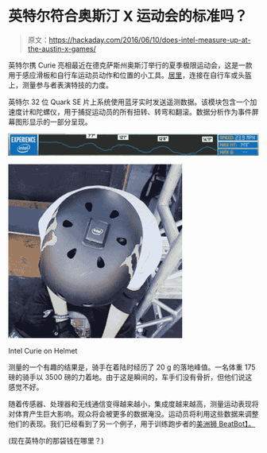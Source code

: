 # 英特尔符合奥斯汀 X 运动会的标准吗？

> 原文：<https://hackaday.com/2016/06/10/does-intel-measure-up-at-the-austin-x-games/>

英特尔携 Curie 亮相最近在德克萨斯州奥斯汀举行的夏季极限运动会，这是一款用于感应滑板和自行车运动员动作和位置的小工具。[居里](http://www.intel.com/content/www/us/en/experience/sports/x-games-technology.html)，连接在自行车或头盔上，测量参与者表演特技的力度。

英特尔 32 位 Quark SE 片上系统使用蓝牙实时发送遥测数据。该模块包含一个加速度计和陀螺仪，用于捕捉运动员的所有扭转、转弯和翻滚。数据分析作为事件屏幕图形显示的一部分呈现。

![](img/18167bf4cd79d46bebc3a4bcfde7e27d.png)

![curie1](img/08dd58df1b6b1dd469bf6dd9e2efcfcb.png)

Intel Curie on Helmet

测量的一个有趣的结果是，骑手在着陆时经历了 20 g 的落地峰值。一名体重 175 磅的骑手以 3500 磅的力着地。由于这是瞬间的，车手们没有骨折，但他们说这感觉不好。

随着传感器、处理器和无线通信变得越来越小，集成度越来越高，测量运动表现将对体育产生巨大影响。观众将会被更多的数据淹没。运动员将利用这些数据来调整他们的表现。我们已经看到了另一个例子，用于训练跑步者的[美洲狮 BeatBot】。](http://hackaday.com/2016/04/30/line-following-robot-trains-runners/)

(现在英特尔的那袋钱在哪里？)